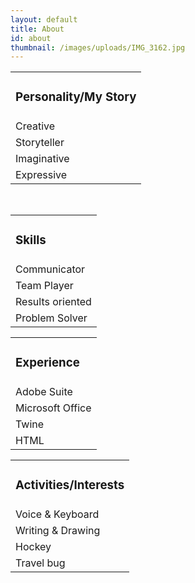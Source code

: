```yaml
---
layout: default
title: About
id: about
thumbnail: /images/uploads/IMG_3162.jpg
---
```

<table id= "tb1">

<tr>

<td><h3> Personality/My Story
</h3>

<tr><td>Creative</td></tr>

<tr><td>Storyteller</td></tr>

<tr><td>Imaginative</td></tr>

<tr><td>Expressive</td></tr>



<table id= "tb2">

<tr>

<td><h3> Skills
</h3>

<tr><td>Communicator</td></tr>

<tr><td>Team Player</td></tr>

<tr><td>Results oriented</td></tr>

<tr><td>Problem Solver</td></tr>

<br>

<table id= "tb3">

<tr>

<td><h3> Experience
</h3>

<tr><td>Adobe Suite</td></tr>

<tr><td>Microsoft Office</td></tr>

<tr><td>Twine</td></tr>

<tr><td>HTML</td></tr>



<table id= "tb4">

<tr>

<td><h3> Activities/Interests
</h3>

<tr><td>Voice & Keyboard</td></tr>

<tr><td>Writing & Drawing</td></tr>

<tr><td>Hockey</td></tr>

<tr><td>Travel bug</td></tr>

</table>

<br>

<br>
